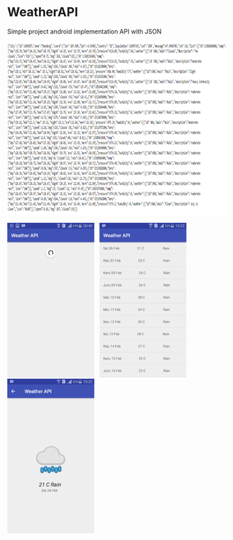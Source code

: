 # WeatherAPI
Simple project android implementation API with JSON


<img src="Screenshot_3.png" width="711" height="400">

<img src="Screenshot_4.png" width="200" height="355">&nbsp;&nbsp;&nbsp;<img src="Screenshot_1.png" width="200" height="355">&nbsp;&nbsp;&nbsp;<img src="Screenshot_2.png" width="200" height="355">
